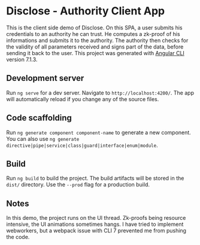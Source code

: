# Disclose - Authority Client App

This is the client side demo of Disclose. On this SPA, a user submits his credentials to an authority he can trust.
He computes a zk-proof of his informations and submits it to the authority. The authority then checks for the validity of all
parameters received and signs part of the data, before sending it back to the user. This project was generated with [Angular CLI](https://github.com/angular/angular-cli) version 7.1.3.

## Development server

Run `ng serve` for a dev server. Navigate to `http://localhost:4200/`. The app will automatically reload if you change any of the source files.

## Code scaffolding

Run `ng generate component component-name` to generate a new component. You can also use `ng generate directive|pipe|service|class|guard|interface|enum|module`.

## Build

Run `ng build` to build the project. The build artifacts will be stored in the `dist/` directory. Use the `--prod` flag for a production build.

## Notes

In this demo, the project runs on the UI thread. Zk-proofs being resource intensive, the UI animations sometimes hangs. I have tried to implement webworkers, but a webpack issue with CLI 7 prevented me from pushing the code.

